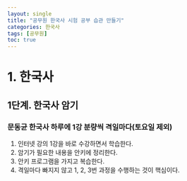 ```yaml
---
layout: single
title: "공무원 한국사 시험 공부 습관 만들기"
categories: 한국사
tags: [공무원]
toc: true
---
```


# 1. 한국사

## 1단계. 한국사 암기

### 문동균 한국사 하루에 1강 분량씩 격일마다(토요일 제외)
1. 인터넷 강의 1강을 바로 수강하면서 학습한다.
2. 암기가 필요한 내용을 안키에 정리한다.
3. 안키 프로그램을 가지고 복습한다.
4. 격일마다 빠지지 않고 1, 2, 3번 과정을 수행하는 것이 핵심이다.
